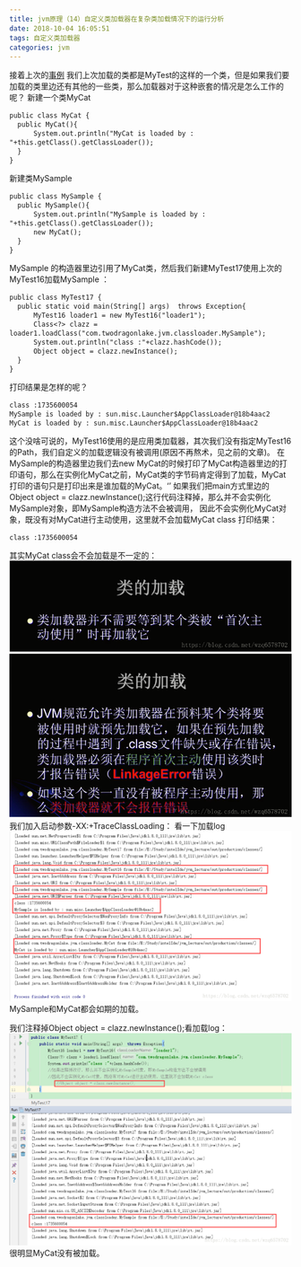 ```yaml
---
title: jvm原理（14）自定义类加载器在复杂类加载情况下的运行分析
date: 2018-10-04 16:05:51
tags: 自定义类加载器
categories: jvm
---
```


接着上次的[事例](https://blog.csdn.net/wzq6578702/article/details/79601719) 我们上次加载的类都是MyTest的这样的一个类，但是如果我们要加载的类里边还有其他的一些类，那么加载器对于这种嵌套的情况是怎么工作的呢？
新建一个类MyCat
<!-- more -->
```
public class MyCat {
  public MyCat(){
      System.out.println("MyCat is loaded by : "+this.getClass().getClassLoader());
  }
}

```
新建类MySample

```
public class MySample {
  public MySample(){
      System.out.println("MySample is loaded by : "+this.getClass().getClassLoader());
      new MyCat();
  }
}
```
MySample 的构造器里边引用了MyCat类，然后我们新建MyTest17使用上次的MyTest16加载MySample ：

```
public class MyTest17 {
  public static void main(String[] args)  throws Exception{
      MyTest16 loader1 = new MyTest16("loader1");
      Class<?> clazz = loader1.loadClass("com.twodragonlake.jvm.classloader.MySample");
      System.out.println("class :"+clazz.hashCode());
      Object object = clazz.newInstance();
  }
}
```
打印结果是怎样的呢？

```
class :1735600054
MySample is loaded by : sun.misc.Launcher$AppClassLoader@18b4aac2
MyCat is loaded by : sun.misc.Launcher$AppClassLoader@18b4aac2
```
这个没啥可说的，MyTest16使用的是应用类加载器，其次我们没有指定MyTest16的Path，我们自定义的加载逻辑没有被调用(原因不再熬术，见之前的文章)。
在MySample的构造器里边我们去new MyCat的时候打印了MyCat构造器里边的打印语句，那么在实例化MyCat之前，MyCat类的字节码肯定得到了加载，MyCat打印的语句只是打印出来是谁加载的MyCat。‘’
如果我们把main方式里边的Object object = clazz.newInstance();这行代码注释掉，那么并不会实例化MySample对象，即MySample构造方法不会被调用，
因此不会实例化MyCat对象，既没有对MyCat进行主动使用，这里就不会加载MyCat class
打印结果：

```
class :1735600054
```
其实MyCat class会不会加载是不一定的：
![这里写图片描述](2018/10/04/jvm原理（14）自定义类加载器在复杂类加载情况下的运行分析/20180405163458487.png)  
![这里写图片描述](2018/10/04/jvm原理（14）自定义类加载器在复杂类加载情况下的运行分析/20180405163626185.png)
我们加入启动参数-XX:+TraceClassLoading：
看一下加载log
![这里写图片描述](2018/10/04/jvm原理（14）自定义类加载器在复杂类加载情况下的运行分析/20180405164301583.png)
MySample和MyCat都会如期的加载。

我们注释掉Object object = clazz.newInstance();看加载log：
![这里写图片描述](2018/10/04/jvm原理（14）自定义类加载器在复杂类加载情况下的运行分析/20180405164537750.png)
很明显MyCat没有被加载。

